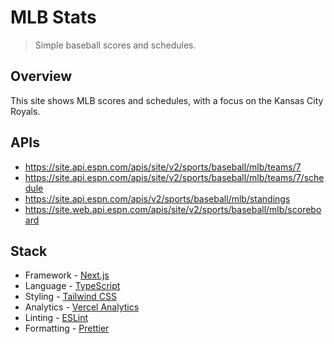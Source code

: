 # MLB Stats

> Simple baseball scores and schedules.

## Overview

This site shows MLB scores and schedules, with a focus on the Kansas City Royals.

## APIs

- https://site.api.espn.com/apis/site/v2/sports/baseball/mlb/teams/7
- https://site.api.espn.com/apis/site/v2/sports/baseball/mlb/teams/7/schedule
- https://site.api.espn.com/apis/v2/sports/baseball/mlb/standings
- https://site.web.api.espn.com/apis/site/v2/sports/baseball/mlb/scoreboard

## Stack

- Framework - [Next.js](https://nextjs.org)
- Language - [TypeScript](https://www.typescriptlang.org)
- Styling - [Tailwind CSS](https://tailwindcss.com)
- Analytics - [Vercel Analytics](https://vercel.com/analytics)
- Linting - [ESLint](https://eslint.org)
- Formatting - [Prettier](https://prettier.io)
